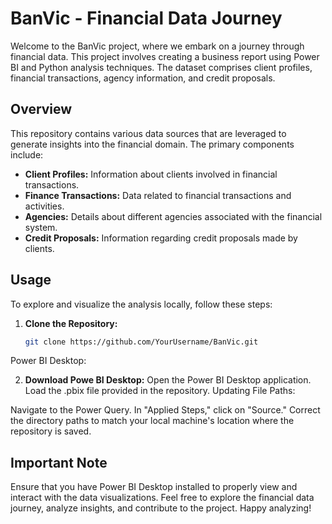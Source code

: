 # BanVic - Financial Data Journey

Welcome to the BanVic project, where we embark on a journey through financial data. This project involves creating a business report using Power BI and Python analysis techniques. The dataset comprises client profiles, financial transactions, agency information, and credit proposals.

## Overview

This repository contains various data sources that are leveraged to generate insights into the financial domain. The primary components include:

- **Client Profiles:** Information about clients involved in financial transactions.
- **Finance Transactions:** Data related to financial transactions and activities.
- **Agencies:** Details about different agencies associated with the financial system.
- **Credit Proposals:** Information regarding credit proposals made by clients.

## Usage

To explore and visualize the analysis locally, follow these steps:

1. **Clone the Repository:**
   ```bash
   git clone https://github.com/YourUsername/BanVic.git
Power BI Desktop:

2. **Download Powe BI Desktop:**
Open the Power BI Desktop application.
Load the .pbix file provided in the repository.
Updating File Paths:

Navigate to the Power Query.
In "Applied Steps," click on "Source."
Correct the directory paths to match your local machine's location where the repository is saved.

## Important Note
Ensure that you have Power BI Desktop installed to properly view and interact with the data visualizations.
Feel free to explore the financial data journey, analyze insights, and contribute to the project. Happy analyzing!
